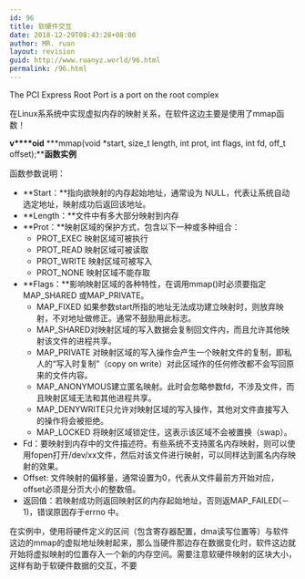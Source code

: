 ```yaml
---
id: 96
title: 软硬件交互
date: 2018-12-29T08:43:28+08:00
author: MR. ruan
layout: revision
guid: http://www.ruanyz.world/96.html
permalink: /96.html
---
```

The PCI Express Root Port is a port on the root complex  


在Linux系系统中实现虚拟内存的映射关系，在软件这边主要是使用了mmap函数！

**v****oid** **\*mmap(void \*start, size\_t length, int prot, int flags, int fd, off\_t offset);****函数实例**

函数参数说明：

  * **Start：**指向欲映射的内存起始地址，通常设为 NULL，代表让系统自动选定地址，映射成功后返回该地址。
  * **Length：**文件中有多大部分映射到内存
  * **Prot：**映射区域的保护方式，包含以下一种或多种组合：
      * PROT_EXEC 映射区域可被执行
      * PROT_READ 映射区域可被读取
      * PROT_WRITE 映射区域可被写入
      * PROT_NONE 映射区域不能存取
  * **Flags：**影响映射区域的各种特性，在调用mmap()时必须要指定MAP\_SHARED 或MAP\_PRIVATE。
      * MAP_FIXED 如果参数start所指的地址无法成功建立映射时，则放弃映射，不对地址做修正。通常不鼓励用此标志。
      * MAP_SHARED对映射区域的写入数据会复制回文件内，而且允许其他映射该文件的进程共享。
      * MAP_PRIVATE 对映射区域的写入操作会产生一个映射文件的复制，即私人的“写入时复制”（copy on write）对此区域作的任何修改都不会写回原来的文件内容。
      * MAP_ANONYMOUS建立匿名映射。此时会忽略参数fd，不涉及文件，而且映射区域无法和其他进程共享。
      * MAP_DENYWRITE只允许对映射区域的写入操作，其他对文件直接写入的操作将会被拒绝。
      * MAP_LOCKED 将映射区域锁定住，这表示该区域不会被置换（swap）。
  * Fd：要映射到内存中的文件描述符。有些系统不支持匿名内存映射，则可以使用fopen打开/dev/xx文件，然后对该文件进行映射，可以同样达到匿名内存映射的效果。
  * Offset: 文件映射的偏移量，通常设置为0，代表从文件最前方开始对应，offset必须是分页大小的整数倍。
  * 返回值：若映射成功则返回映射区的内存起始地址，否则返MAP_FAILED(－1)，错误原因存于errno 中。



在实例中，使用将硬件定义的区间（包含寄存器配置，dma读写位置等）与软件这边的mmap的虚拟地址映射起来，那么当硬件那边存在数据变化时，软件这边就开始将虚拟映射的位置存入一个新的内存空间。需要注意软硬件映射的区块大小，这样有助于软硬件数据的交互，不要